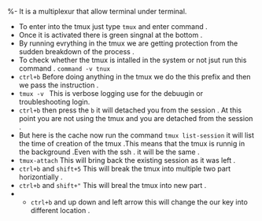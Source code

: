 %- It is a multiplexur that allow terminal under terminal.
- To enter into the tmux just type `tmux` and enter command .
- Once it is activated there is green singnal at the bottom .
- By running evrything in the tmux we are getting protection from the sudden breakdown of the process .
- To check whether the tmux is intalled in the system or not jsut run this command . `command -v tnux`
- `ctrl+b` Before doing anything in the tmux we do the this prefix and then we pass the instruction .
- `tmux -v ` This is verbose logging use for the debuugin or troubleshooting login.
- `ctrl+b` then press the `b` it will detached you from the session . At this point you are not using the tmux and you are detached from the session .
- But here is the cache now run the command `tmux list-session` it will list the time of creation of the tmux .This means that the tmux is runnig in the background .Even with the ssh . it will be the same .
- `tmux-attach` This will bring back the existing session as it was left  .
- `ctrl+b` and `shift+5` This will break the tmux into multiple two part horizontially .
- `ctrl+b` and `shift+"` This will breal the tmux into new part .
- - `ctrl+b` and up down and left arrow this will change the our key into different location .
